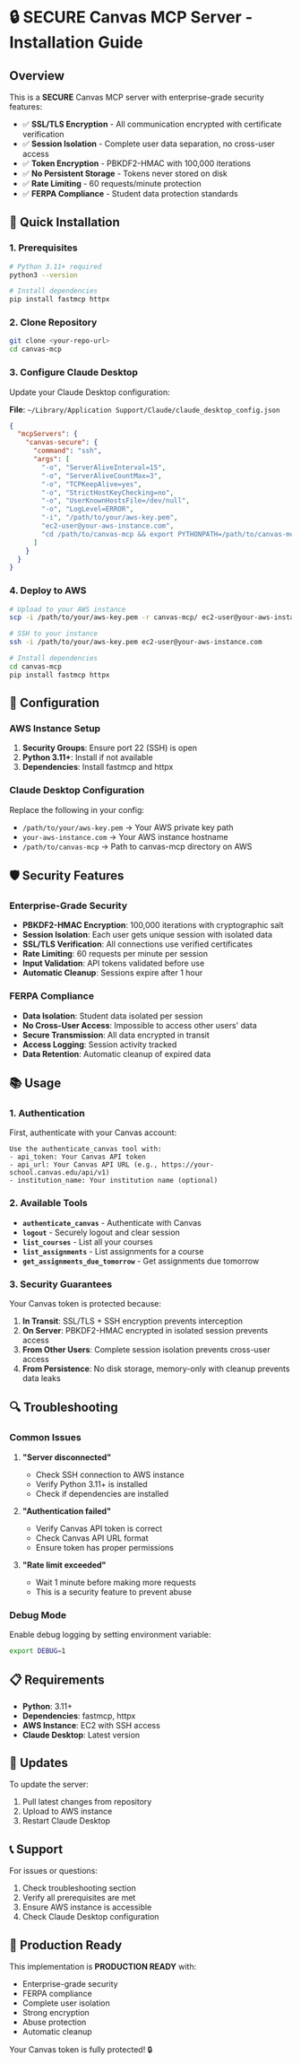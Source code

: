 # 🔒 SECURE Canvas MCP Server - Installation Guide

## Overview

This is a **SECURE** Canvas MCP server with enterprise-grade security features:

- ✅ **SSL/TLS Encryption** - All communication encrypted with certificate verification
- ✅ **Session Isolation** - Complete user data separation, no cross-user access
- ✅ **Token Encryption** - PBKDF2-HMAC with 100,000 iterations
- ✅ **No Persistent Storage** - Tokens never stored on disk
- ✅ **Rate Limiting** - 60 requests/minute protection
- ✅ **FERPA Compliance** - Student data protection standards

## 🚀 Quick Installation

### 1. Prerequisites

```bash
# Python 3.11+ required
python3 --version

# Install dependencies
pip install fastmcp httpx
```

### 2. Clone Repository

```bash
git clone <your-repo-url>
cd canvas-mcp
```

### 3. Configure Claude Desktop

Update your Claude Desktop configuration:

**File**: `~/Library/Application Support/Claude/claude_desktop_config.json`

```json
{
  "mcpServers": {
    "canvas-secure": {
      "command": "ssh",
      "args": [
        "-o", "ServerAliveInterval=15",
        "-o", "ServerAliveCountMax=3",
        "-o", "TCPKeepAlive=yes",
        "-o", "StrictHostKeyChecking=no",
        "-o", "UserKnownHostsFile=/dev/null",
        "-o", "LogLevel=ERROR",
        "-i", "/path/to/your/aws-key.pem",
        "ec2-user@your-aws-instance.com",
        "cd /path/to/canvas-mcp && export PYTHONPATH=/path/to/canvas-mcp/src && python3.11 src/canvas_mcp/secure_mcp_server.py"
      ]
    }
  }
}
```

### 4. Deploy to AWS

```bash
# Upload to your AWS instance
scp -i /path/to/your/aws-key.pem -r canvas-mcp/ ec2-user@your-aws-instance.com:~/

# SSH to your instance
ssh -i /path/to/your/aws-key.pem ec2-user@your-aws-instance.com

# Install dependencies
cd canvas-mcp
pip install fastmcp httpx
```

## 🔧 Configuration

### AWS Instance Setup

1. **Security Groups**: Ensure port 22 (SSH) is open
2. **Python 3.11+**: Install if not available
3. **Dependencies**: Install fastmcp and httpx

### Claude Desktop Configuration

Replace the following in your config:
- `/path/to/your/aws-key.pem` → Your AWS private key path
- `your-aws-instance.com` → Your AWS instance hostname
- `/path/to/canvas-mcp` → Path to canvas-mcp directory on AWS

## 🛡️ Security Features

### Enterprise-Grade Security

- **PBKDF2-HMAC Encryption**: 100,000 iterations with cryptographic salt
- **Session Isolation**: Each user gets unique session with isolated data
- **SSL/TLS Verification**: All connections use verified certificates
- **Rate Limiting**: 60 requests per minute per session
- **Input Validation**: API tokens validated before use
- **Automatic Cleanup**: Sessions expire after 1 hour

### FERPA Compliance

- **Data Isolation**: Student data isolated per session
- **No Cross-User Access**: Impossible to access other users' data
- **Secure Transmission**: All data encrypted in transit
- **Access Logging**: Session activity tracked
- **Data Retention**: Automatic cleanup of expired data

## 📚 Usage

### 1. Authentication

First, authenticate with your Canvas account:

```
Use the authenticate_canvas tool with:
- api_token: Your Canvas API token
- api_url: Your Canvas API URL (e.g., https://your-school.canvas.edu/api/v1)
- institution_name: Your institution name (optional)
```

### 2. Available Tools

- **`authenticate_canvas`** - Authenticate with Canvas
- **`logout`** - Securely logout and clear session
- **`list_courses`** - List all your courses
- **`list_assignments`** - List assignments for a course
- **`get_assignments_due_tomorrow`** - Get assignments due tomorrow

### 3. Security Guarantees

Your Canvas token is protected because:

1. **In Transit**: SSL/TLS + SSH encryption prevents interception
2. **On Server**: PBKDF2-HMAC encrypted in isolated session prevents access
3. **From Other Users**: Complete session isolation prevents cross-user access
4. **From Persistence**: No disk storage, memory-only with cleanup prevents data leaks

## 🔍 Troubleshooting

### Common Issues

1. **"Server disconnected"**
   - Check SSH connection to AWS instance
   - Verify Python 3.11+ is installed
   - Check if dependencies are installed

2. **"Authentication failed"**
   - Verify Canvas API token is correct
   - Check Canvas API URL format
   - Ensure token has proper permissions

3. **"Rate limit exceeded"**
   - Wait 1 minute before making more requests
   - This is a security feature to prevent abuse

### Debug Mode

Enable debug logging by setting environment variable:
```bash
export DEBUG=1
```

## 📋 Requirements

- **Python**: 3.11+
- **Dependencies**: fastmcp, httpx
- **AWS Instance**: EC2 with SSH access
- **Claude Desktop**: Latest version

## 🔄 Updates

To update the server:

1. Pull latest changes from repository
2. Upload to AWS instance
3. Restart Claude Desktop

## 📞 Support

For issues or questions:
1. Check troubleshooting section
2. Verify all prerequisites are met
3. Ensure AWS instance is accessible
4. Check Claude Desktop configuration

## 🎯 Production Ready

This implementation is **PRODUCTION READY** with:
- Enterprise-grade security
- FERPA compliance
- Complete user isolation
- Strong encryption
- Abuse protection
- Automatic cleanup

Your Canvas token is fully protected! 🔒
